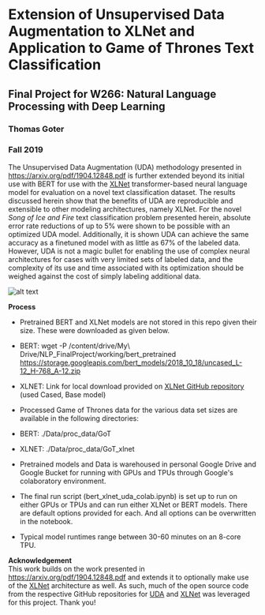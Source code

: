 # Extension of Unsupervised Data Augmentation to XLNet and Application to Game of Thrones Text Classification
## Final Project for W266: Natural Language Processing with Deep Learning
### Thomas Goter
### Fall 2019

The Unsupervised Data Augmentation (UDA) methodology presented in https://arxiv.org/pdf/1904.12848.pdf is further extended beyond its initial use with BERT for use with the [XLNet](https://arxiv.org/pdf/1906.08237.pdf) transformer-based neural language model for evaluation on a novel text classification dataset. The results discussed herein show that the benefits of UDA are reproducible and extensible to other modeling architectures, namely XLNet. For the novel *Song of Ice and Fire* text classification problem presented herein, absolute error rate reductions of up to 5\% were shown to be possible with an optimized UDA model.  Additionally, it is shown UDA can achieve the same accuracy as a finetuned model with as little as 67\% of the labeled data. However, UDA is not a magic bullet for enabling the use of complex neural architectures for cases with very limited sets of labeled data, and the complexity of its use and time associated with its optimization should be weighed against the cost of simply labeling additional data.

![alt text](https://s3-ap-south-1.amazonaws.com/av-blog-media/wp-content/uploads/2017/08/08131757/temp6.png)

**Process**
 - Pretrained BERT and XLNet models are not stored in this repo given their size. These were downloaded as given below.
 - BERT: wget -P /content/drive/My\ Drive/NLP_FinalProject/working/bert_pretrained https://storage.googleapis.com/bert_models/2018_10_18/uncased_L-12_H-768_A-12.zip
 - XLNET: Link for local download provided on [XLNet GitHub repository](https://github.com/zihangdai/xlnet) (used Cased, Base model)
 
 - Processed Game of Thrones data for the various data set sizes are available in the following directories: 
 - BERT: ./Data/proc_data/GoT 
 - XLNET: ./Data/proc_data/GoT_xlnet
 
 - Pretrained models and Data is warehoused in personal Google Drive and Google Bucket for running with GPUs and TPUs through Google's colaboratory environment. 
 
 - The final run script (bert_xlnet_uda_colab.ipynb) is set up to run on either GPUs or TPUs and can run either XLNet or BERT models. There are default options provided for each. And all options can be overwritten in the notebook. 
 
 - Typical model runtimes range between 30-60 minutes on an 8-core TPU. 

**Acknowledgement**  
This work builds on the work presented in https://arxiv.org/pdf/1904.12848.pdf and extends it to optionally make use of the [XLNet](https://arxiv.org/pdf/1906.08237.pdf) architecture as well. As such, much of the open source code from the respective GitHub repositories for [UDA](https://github.com/google-research/uda) and [XLNet](https://github.com/zihangdai/xlnet) was leveraged for this project. Thank you!


